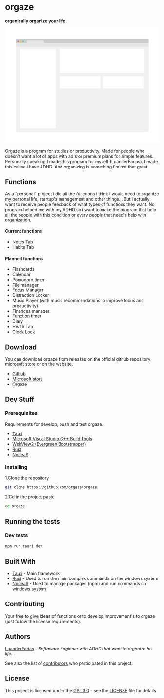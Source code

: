 # orgaze
**organically organize your life.**

<p align="center">
  <img src="demo.png">
</p>

Orgaze is a program for studies or productivity. Made for people who doesn't want a lot of apps with ad's or premium plans for simple features. Personally speaking I made this program for myself (LuanderFarias). I made this cause i have ADHD. And organizing is something i'm not that great.

## Functions

As a "personal" project i did all the functions i think i would need to organize my personal life, startup's management and other things... But i actually want to receive people feedback of what types of functions they want. No program helped me with my ADHD so i want to make the program that help all the people with this condition or every people that need's help with organization.

#### Current functions
- Notes Tab
- Habits Tab

#### Planned functions
- Flashcards
- Calendar
- Pomodoro timer
- File manager
- Focus Manager
- Distraction Locker
- Music Player (with music recommendations to improve focus and productivity)
- Finances manager
- Function timer
- Diary
- Heath Tab
- Clock Lock

## Download
You can download orgaze from releases on the official github repository, microsoft store or on the website.
- [Github](https://github.com/orgaze/orgaze/releases)
- [Microsoft store](https://www.example.com)
- [Orgaze](https://www.example.com)

## Dev Stuff

### Prerequisites
Requirements for develop, push and test orgaze.
- [Tauri](https://www.tauri.app)
- [Microsoft Visual Studio C++ Build Tools](https://visualstudio.microsoft.com/pt-br/visual-cpp-build-tools/)
- [WebView2 (Evergreen Bootstrapper)](https://developer.microsoft.com/en-us/microsoft-edge/webview2/#download-section)
- [Rust](https://www.rust-lang.org/tools/install)
- [NodeJS](https://nodejs.org/en/)

### Installing

1.Clone the repository

```sh
git clone https://github.com/orgaze/orgaze
```

2.Cd in the project paste

```sh
cd orgaze
```

## Running the tests

### Dev tests

```sh
npm run tauri dev
```

## Built With
- [Tauri](https://www.tauri.app/) - Main framework
- [Rust](https://creativecommons.org/) - Used to run the main complex commands on the windows system
- [NodeJS](https://nodejs.org/en/) - Used to manage packages (npm) and run commands on windows system

## Contributing

Your free to give ideas of functions or to develop improvement's to orgaze (just follow the license requirements).

## Authors
[LuanderFarias](https://github.com/LuanderFarias) - *Softaware Enginner with ADHD that want to organize his life...*

See also the list of
[contributors](https://github.com/orgaze/orgaze/contributors)
who participated in this project.

## License

This project is licensed under the [GPL 3.0](LICENSE) - see the [LICENSE](LICENSE) file for
details
